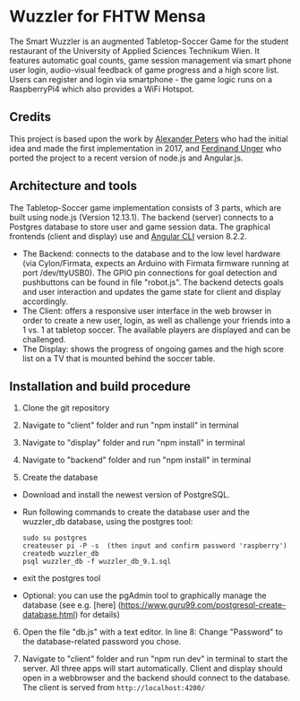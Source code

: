 # Wuzzler for FHTW Mensa


The Smart Wuzzler is an augmented Tabletop-Soccer Game for the student restaurant of the University of Applied Sciences Technikum Wien. 
It features automatic goal counts, game session management via smart phone user login, audio-visual feedback of game progress and a high score list.
Users can register and login via smartphone - the game logic runs on a RaspberryPi4 which also provides a WiFi Hotspot.

## Credits

This project is based upon the work by [Alexander Peters](https://github.com/ProjectKitchen/TabletopSoccer/tree/master/documentation) who had the initial idea and made the first implementation in 2017, and [Ferdinand Unger](https://github.com/FerdinandUnger/WuzzlerFinal) who ported the project to a recent version of node.js and Angular.js.

## Architecture and tools

The Tabletop-Soccer game implementation consists of 3 parts, which are built using node.js (Version 12.13.1). 
The backend (server) connects to a Postgres database to store user and game session data. 
The graphical frontends (client and display) use and [Angular CLI](https://github.com/angular/angular-cli) version 8.2.2. 

* The Backend: connects to the database and to the low level hardware (via Cylon/Firmata, expects an Arduino with Firmata firmware running at port /dev/ttyUSB0). The GPIO pin connections for goal detection and pushbuttons can be found in file "robot.js". The backend detects goals and user interaction and updates the game state for client and display accordingly. 
* The Client: offers a responsive user interface in the web browser in order to create a new user, login, as well as challenge your friends into a 1 vs. 1 at tabletop soccer. The available players are displayed and can be challenged. 
* The Display: shows the progress of ongoing games and the high score list on a TV that is mounted behind the soccer table. 


## Installation and build procedure

1) Clone the git repository

1) Navigate to "client" folder and run "npm install" in terminal

2) Navigate to "display" folder and run "npm install" in terminal

3) Navigate to "backend" folder and run "npm install" in terminal

5) Create the database 

* Download and install the newest version of PostgreSQL. 

* Run following commands to create the database user and the wuzzler_db database, using the postgres tool:  

   ```
   sudo su postgres  
   createuser pi -P -s  (then input and confirm password 'raspberry')  
   createdb wuzzler_db  
   psql wuzzler_db -f wuzzler_db_9.1.sql  
   ```

* exit the postgres tool

* Optional: you can use the pgAdmin tool to graphically manage the database (see e.g. [here] (https://www.guru99.com/postgresql-create-database.html) for details)

6) Open the file "db.js" with a text editor. In line 8: Change "Password" to the database-related password you chose. 

7) Navigate to "client" folder and run "npm run dev" in terminal to start the server. All three apps will start automatically. Client and display should open in a webbrowser and the backend should connect to the database. The client is served from `http://localhost:4200/`
